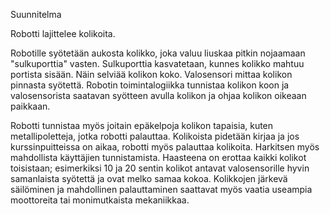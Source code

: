  
Suunnitelma

Robotti lajittelee kolikoita. 

Robotille syötetään aukosta kolikko, joka valuu liuskaa pitkin nojaamaan "sulkuporttia" vasten. 
Sulkuporttia kasvatetaan, kunnes kolikko mahtuu portista sisään. 
Näin selviää kolikon koko. Valosensori mittaa kolikon pinnasta syötettä. 
Robotin toimintalogiikka tunnistaa kolikon koon ja valosensorista saatavan syötteen avulla kolikon 
ja ohjaa kolikon oikeaan paikkaan.

Robotti tunnistaa myös joitain epäkelpoja kolikon tapaisia, 
kuten metallipoletteja, jotka robotti palauttaa. 
Kolikoista pidetään kirjaa ja jos kurssinpuitteissa on aikaa, robotti myös palauttaa kolikoita. 
Harkitsen myös mahdollista käyttäjien tunnistamista.
Haasteena on erottaa kaikki kolikot toisistaan;
esimerkiksi 10 ja 20 sentin kolikot antavat valosensorille hyvin samanlaista syötettä 
ja ovat melko samaa kokoa. 
Kolikkojen järkevä säilöminen ja mahdollinen palauttaminen saattavat 
myös vaatia useampia moottoreita tai monimutkaista mekaniikkaa. 